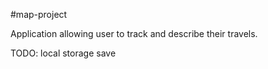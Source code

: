 #map-project

Application allowing user to track and describe their travels.

TODO: local storage save
